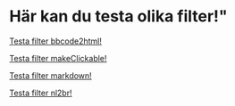 Här kan du testa olika filter!"
===========



[Testa filter bbcode2html!](bbcode)


[Testa filter makeClickable!](link)


[Testa filter markdown!](markdown)


[Testa filter nl2br!](nl2br)
